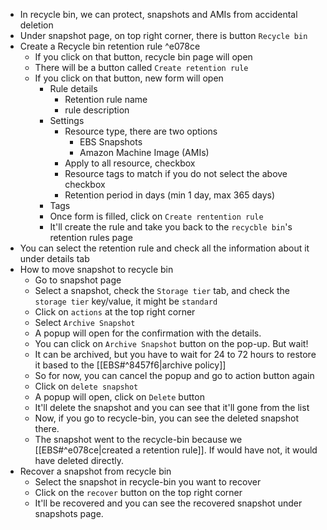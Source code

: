 - In recycle bin, we can protect, snapshots and AMIs from accidental deletion
- Under snapshot page, on top right corner, there is button `Recycle bin`
- Create a Recycle bin retention rule ^e078ce
	- If you click on that button, recycle bin page will open
	- There will be a button called `Create retention rule`
	- If you click on that button, new form will open
		- Rule details
			- Retention rule name
			- rule description
		- Settings
			- Resource type, there are two options
				- EBS Snapshots
				- Amazon Machine Image (AMIs)
			- Apply to all resource, checkbox
			- Resource tags to match if you do not select the above checkbox
			- Retention period in days (min 1 day, max 365 days)
		- Tags
		- Once form is filled, click on `Create rentention rule`
		- It'll create the rule and take you back to the `recycble bin`'s  retention rules page
- You can select the retention rule and check all the information about it under details tab
- How to move snapshot to recycle bin
	- Go to snapshot page
	- Select a snapshot, check the `Storage tier` tab, and check the `storage tier` key/value, it might be `standard`
	- Click on `actions` at the top right corner
	- Select `Archive Snapshot`
	- A popup will open for the confirmation with the details.
	- You can click on `Archive Snapshot` button on the pop-up. But wait!
	- It can be archived, but you have to wait for 24 to 72 hours to restore it based to the [[EBS#^8457f6|archive policy]]
	- So for now, you can cancel the popup and go to action button again
	- Click on `delete snapshot`
	- A popup will open, click on `Delete` button
	- It'll delete the snapshot and you can see that it'll gone from the list
	- Now, if you go to recycle-bin, you can see the deleted snapshot there.
	- The snapshot went to the recycle-bin because we [[EBS#^e078ce|created a retention rule]]. If would have not, it would have deleted directly.
 - Recover a snapshot from recycle bin
	 - Select the snapshot in recycle-bin you want to recover
	 - Click on the `recover` button on the top right corner
	 - It'll be recovered and you can see the recovered snapshot under snapshots page.

